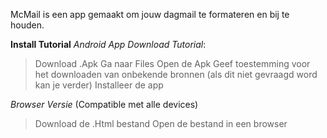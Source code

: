 McMail is een app gemaakt om jouw dagmail te formateren en bij te houden.

**Install Tutorial**
*Android App Download Tutorial*:
 >Download .Apk
 >Ga naar Files
 >Open de Apk
 >Geef toestemming voor het downloaden van onbekende bronnen (als dit niet gevraagd word kan je verder)
 >Installeer de app

*Browser Versie* (Compatible met alle devices)
 >Download de .Html bestand
 >Open de bestand in een browser
